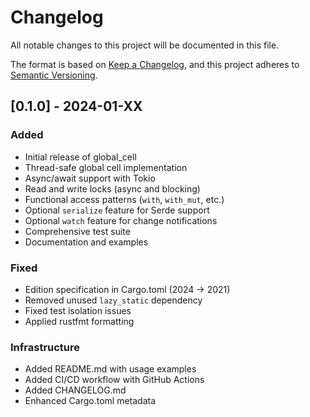 # Changelog

All notable changes to this project will be documented in this file.

The format is based on [Keep a Changelog](https://keepachangelog.com/en/1.0.0/),
and this project adheres to [Semantic Versioning](https://semver.org/spec/v2.0.0.html).

## [0.1.0] - 2024-01-XX

### Added
- Initial release of global_cell
- Thread-safe global cell implementation
- Async/await support with Tokio
- Read and write locks (async and blocking)
- Functional access patterns (`with`, `with_mut`, etc.)
- Optional `serialize` feature for Serde support
- Optional `watch` feature for change notifications
- Comprehensive test suite
- Documentation and examples

### Fixed
- Edition specification in Cargo.toml (2024 → 2021)
- Removed unused `lazy_static` dependency
- Fixed test isolation issues
- Applied rustfmt formatting

### Infrastructure
- Added README.md with usage examples
- Added CI/CD workflow with GitHub Actions
- Added CHANGELOG.md
- Enhanced Cargo.toml metadata
